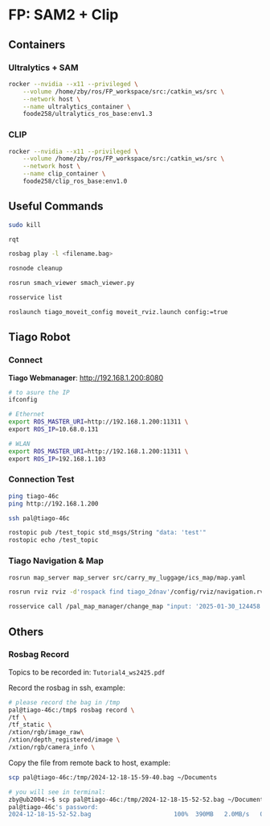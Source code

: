 # FP: SAM2 + Clip

## Containers

### Ultralytics + SAM

```bash
rocker --nvidia --x11 --privileged \
    --volume /home/zby/ros/FP_workspace/src:/catkin_ws/src \
    --network host \
    --name ultralytics_container \
    foode258/ultralytics_ros_base:env1.3
```

### CLIP

```bash
rocker --nvidia --x11 --privileged \
    --volume /home/zby/ros/FP_workspace/src:/catkin_ws/src \
    --network host \
    --name clip_container \
    foode258/clip_ros_base:env1.0
```

## Useful Commands

```bash
sudo kill

rqt

rosbag play -l <filename.bag>

rosnode cleanup

rosrun smach_viewer smach_viewer.py

rosservice list

roslaunch tiago_moveit_config moveit_rviz.launch config:=true
```

## Tiago Robot

### Connect

**Tiago Webmanager**: <http://192.168.1.200:8080>

```bash
# to asure the IP
ifconfig

# Ethernet
export ROS_MASTER_URI=http://192.168.1.200:11311 \
export ROS_IP=10.68.0.131

# WLAN
export ROS_MASTER_URI=http://192.168.1.200:11311 \
export ROS_IP=192.168.1.103
```

### Connection Test

```bash
ping tiago-46c
ping http://192.168.1.200

ssh pal@tiago-46c

rostopic pub /test_topic std_msgs/String "data: 'test'"
rostopic echo /test_topic
```

### Tiago Navigation & Map

```bash
rosrun map_server map_server src/carry_my_luggage/ics_map/map.yaml

rosrun rviz rviz -d'rospack find tiago_2dnav'/config/rviz/navigation.rviz

rosservice call /pal_map_manager/change_map "input: '2025-01-30_124458'"
```

## Others

### Rosbag Record

Topics to be recorded in: `Tutorial4_ws2425.pdf`

Record the rosbag in ssh, example:

```bash
# please record the bag in /tmp
pal@tiago-46c:/tmp$ rosbag record \
/tf \
/tf_static \
/xtion/rgb/image_raw\
/xtion/depth_registered/image \
/xtion/rgb/camera_info \
```

Copy the file from remote back to host, example:

```bash
scp pal@tiago-46c:/tmp/2024-12-18-15-59-40.bag ~/Documents

# you will see in terminal:
zby@ub2004:~$ scp pal@tiago-46c:/tmp/2024-12-18-15-52-52.bag ~/Documents
pal@tiago-46c's password:
2024-12-18-15-52-52.bag                       100%  390MB   2.0MB/s   03:18  
```
